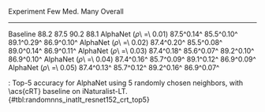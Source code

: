 Experiment                      Few        Med.        Many     Overall  
-----------------------  ----------  ----------  ----------  ----------  
Baseline                       88.2        87.5        90.2        88.1
AlphaNet (_ρ_\ =\ 0.01)  87.5^0.14^  85.5^0.10^  89.1^0.29^  86.9^0.10^
AlphaNet (_ρ_\ =\ 0.02)  87.4^0.20^  85.5^0.08^  89.0^0.14^  86.9^0.11^
AlphaNet (_ρ_\ =\ 0.03)  87.4^0.18^  85.6^0.07^  89.2^0.10^  86.9^0.10^
AlphaNet (_ρ_\ =\ 0.04)  87.4^0.16^  85.7^0.09^  89.1^0.12^  86.9^0.09^
AlphaNet (_ρ_\ =\ 0.05)  87.4^0.13^  85.7^0.12^  89.2^0.16^  86.9^0.07^

: Top-5 accuracy for AlphaNet using 5 randomly chosen neighbors, with \acs{cRT} baseline on iNaturalist-LT. {#tbl:randomnns_inatlt_resnet152_crt_top5}
